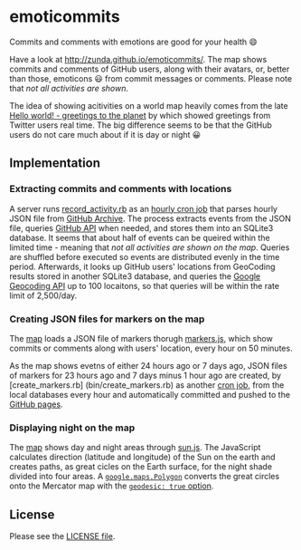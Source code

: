 emoticommits
============

Commits and comments with emotions are good for your health :smile:

Have a look at http://zunda.github.io/emoticommits/. The map shows commits and comments of GitHub users, along with their avatars, or, better than those, emoticons :smiley: from commit messages or comments. Please note that *not all activities are shown*.

The idea of showing acitivities on a world map heavily comes from the late [Hello world! - greetings to the planet](http://www.lizard-tail.com/isana/lab/hello_world/) by which showed greetings from Twitter users real time. The big difference seems to be that the GitHub users do not care much about if it is day or night :grinning:

Implementation
--------------
### Extracting commits and comments with locations
A server runs [record_activity.rb](bin/record_activity.rb) as an [hourly cron job](etc/crontab) that parses hourly JSON file from [GitHub Archive](http://www.githubarchive.org). The process extracts events from the JSON file, queries [GitHub API](http://developer.github.com/) when needed, and stores them into an SQLite3 database. It seems that about half of events can be queired within the limited time - meaning that *not all activities are shown on the map*. Queries are shuffled before executed so events are distributed evenly in the time period. Afterwards, it looks up GitHub users' locations from GeoCoding results stored in another SQLite3 database, and queries the [Google Geocoding API](https://developers.google.com/maps/documentation/geocoding/) up to 100 locaitons, so that queries will be within the rate limit of 2,500/day.

### Creating JSON files for markers on the map
The [map](http://zunda.github.io/emoticommits/) loads a JSON file of markers thorugh [markers.js](../gh-pages/javascripts/markers.js), which show commits or comments along with users' location, every hour on 50 minutes.

As the map shows evetns of either 24 hours ago or 7 days ago, JSON files of markers for 23 hours ago and 7 days minus 1 hour ago are created, by [create_markers.rb] (bin/create_markers.rb) as another [cron job](etc/crontab), from the local databases every hour and automatically committed and pushed to the [GitHub pages](http://zunda.github.io/emoticommits/).

### Displaying night on the map
The [map](http://zunda.github.io/emoticommits/) shows day and night areas through [sun.js](../gh-pages/javascripts/sun.js). The JavaScript calculates direction (latitude and longitude) of the Sun on the earth and creates paths, as great cicles on the Earth surface, for the night shade divided into four areas. A [```google.maps.Polygon```](https://developers.google.com/maps/documentation/javascript/reference#Polygon) converts the great circles onto the Mercator map with the [```geodesic: true``` option](https://developers.google.com/maps/documentation/javascript/reference#PolylineOptions).

License
-------
Please see the [LICENSE file](LICENSE.md).
